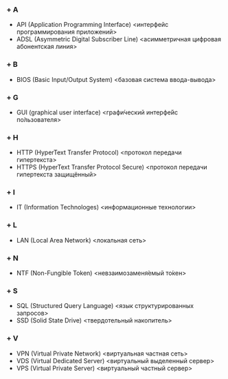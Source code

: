 ### + A ###
- API  (Application Programming Interface)  <интерфейс программирования приложений>
- ADSL (Asymmetric Digital Subscriber Line) <асимметричная цифровая абонентская линия>
### + B ###
- BIOS  (Basic Input/Output System)  <базовая система ввода-вывода>
### + G ###
- GUI  (graphical user interface)  <графи́ческий интерфе́йс по́льзователя>
### + H ###
- HTTP   (HyperText Transfer Protocol)   <протокол передачи гипертекста>
- HTTPS   (HyperText Transfer Protocol Secure)  <протокол передачи гипертекста защищённый>
### + I ###
- IT (Information Technologes) <информационные технологии>
### + L ###
- LAN  (Local Area Network)   <локальная сеть>
### + N ###
- NTF (Non-Fungible Token) <невзаимозаменя́емый то́кен>
### + S ###
- SQL (Structured Query Language) <язык структурированных запросов>
- SSD (Solid State Drive) <твердотельный накопитель>
### + V ###
- VPN  (Virtual Private Network)  <виртуальная частная сеть>
- VDS  (Virtual Dedicated Server) <виртуальный выделенный сервер>
- VPS  (Virtual Private Server) <виртуальный частный сервер>
